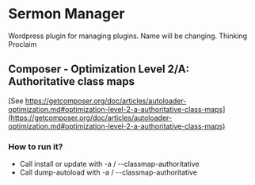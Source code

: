 # Sermon Manager
Wordpress plugin for managing plugins. Name will be changing. Thinking Proclaim

## Composer - Optimization Level 2/A: Authoritative class maps
[See https://getcomposer.org/doc/articles/autoloader-optimization.md#optimization-level-2-a-authoritative-class-maps](https://getcomposer.org/doc/articles/autoloader-optimization.md#optimization-level-2-a-authoritative-class-maps)


### How to run it?
* Call install or update with -a / --classmap-authoritative
* Call dump-autoload with -a / --classmap-authoritative